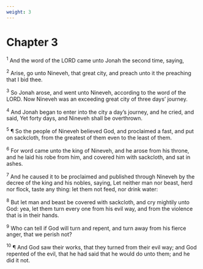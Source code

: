 ```yaml
---
weight: 3
---
```


# Chapter 3

<sup>1</sup> And the word of the LORD came unto Jonah the second time, saying, 

<sup>2</sup> Arise, go unto Nineveh, that great city, and preach unto it the preaching that I bid thee. 

<sup>3</sup> So Jonah arose, and went unto Nineveh, according to the word of the LORD. Now Nineveh was an exceeding great city of three days’ journey. 

<sup>4</sup> And Jonah began to enter into the city a day’s journey, and he cried, and said, Yet forty days, and Nineveh shall be overthrown. 

<sup>5</sup> ¶ So the people of Nineveh believed God, and proclaimed a fast, and put on sackcloth, from the greatest of them even to the least of them. 

<sup>6</sup> For word came unto the king of Nineveh, and he arose from his throne, and he laid his robe from him, and covered him with sackcloth, and sat in ashes. 

<sup>7</sup> And he caused it to be proclaimed and published through Nineveh by the decree of the king and his nobles, saying, Let neither man nor beast, herd nor flock, taste any thing: let them not feed, nor drink water: 

<sup>8</sup> But let man and beast be covered with sackcloth, and cry mightily unto God: yea, let them turn every one from his evil way, and from the violence that is in their hands. 

<sup>9</sup> Who can tell if God will turn and repent, and turn away from his fierce anger, that we perish not? 

<sup>10</sup> ¶ And God saw their works, that they turned from their evil way; and God repented of the evil, that he had said that he would do unto them; and he did it not. 


